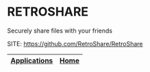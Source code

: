 # RETROSHARE
 
 Securely share files with your friends
 
 SITE: https://github.com/RetroShare/RetroShare

 | [Applications](https://portable-linux-apps.github.io/apps.html) | [Home](https://portable-linux-apps.github.io)
 | --- | --- |

